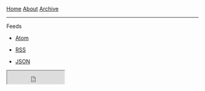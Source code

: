 [Home](/)
[About](/about)
[Archive](/archive)

<hr>
Feeds

- <a href="https://tysonwilliams.coding.blog/_feed.atom" target="_blank">Atom</a>

- <a href="https://tysonwilliams.coding.blog/_feed.rss" target="_blank">RSS</a>

- <a href="https://tysonwilliams.coding.blog/_feed.json" target="_blank">JSON</a>

<iframe src="https://github.com/sponsors/TysonMN/button" title="Sponsor TysonMN" style="height:35px;width:85%;max-width:150px;background:transparent"/>